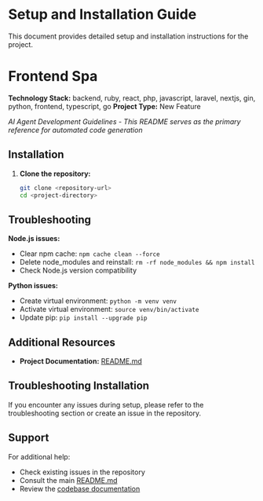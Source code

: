 # Setup and Installation Guide

This document provides detailed setup and installation instructions for the project.

# Frontend Spa

**Technology Stack:** backend, ruby, react, php, javascript, laravel, nextjs, gin, python, frontend, typescript, go
**Project Type:** New Feature

*AI Agent Development Guidelines - This README serves as the primary reference for automated code generation*

## Installation

1. **Clone the repository:**
   ```bash
   git clone <repository-url>
   cd <project-directory>
   ```

## Troubleshooting

**Node.js issues:**
- Clear npm cache: `npm cache clean --force`
- Delete node_modules and reinstall: `rm -rf node_modules && npm install`
- Check Node.js version compatibility

**Python issues:**
- Create virtual environment: `python -m venv venv`
- Activate virtual environment: `source venv/bin/activate`
- Update pip: `pip install --upgrade pip`

## Additional Resources
- **Project Documentation:** [README.md](README.md)

## Troubleshooting Installation

If you encounter any issues during setup, please refer to the troubleshooting section or create an issue in the repository.

## Support

For additional help:
- Check existing issues in the repository
- Consult the main [README.md](README.md)
- Review the [codebase documentation](README_CODEBASE.md)
